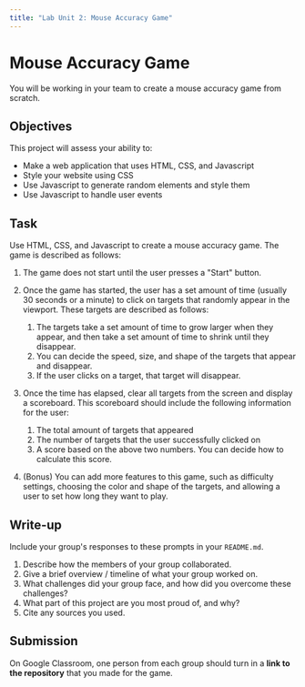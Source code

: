```yaml
---
title: "Lab Unit 2: Mouse Accuracy Game" 
---
```

# Mouse Accuracy Game

You will be working in your team to create a mouse accuracy game from scratch.

## Objectives

This project will assess your ability to:

- Make a web application that uses HTML, CSS, and Javascript
- Style your website using CSS
- Use Javascript to generate random elements and style them
- Use Javascript to handle user events

## Task

Use HTML, CSS, and Javascript to create a mouse accuracy game. The game is described as follows:

1. The game does not start until the user presses a "Start" button.
2. Once the game has started, the user has a set amount of time (usually 30 seconds or a
minute) to click on targets that randomly appear in the viewport. These targets are described as follows:

    1. The targets take a set amount of time to grow larger when they appear, and then take a set amount of time to shrink until they disappear.
    2. You can decide the speed, size, and shape of the targets that appear and disappear.
    3. If the user clicks on a target, that target will disappear.

3. Once the time has elapsed, clear all targets from the screen and display a scoreboard. This
scoreboard should include the following information for the user:

    1. The total amount of targets that appeared
    2. The number of targets that the user successfully clicked on
    3. A score based on the above two numbers. You can decide how to calculate this score.

4. (Bonus) You can add more features to this game, such as difficulty settings, choosing the
color and shape of the targets, and allowing a user to set how long they want to play.

## Write-up

Include your group's responses to these prompts in your `README.md`.

1. Describe how the members of your group collaborated.
2. Give a brief overview / timeline of what your group worked on.
3. What challenges did your group face, and how did you overcome these challenges?
4. What part of this project are you most proud of, and why?
5. Cite any sources you used.

## Submission

On Google Classroom, one person from each group should turn in a **link to the repository** that you made for the game.
